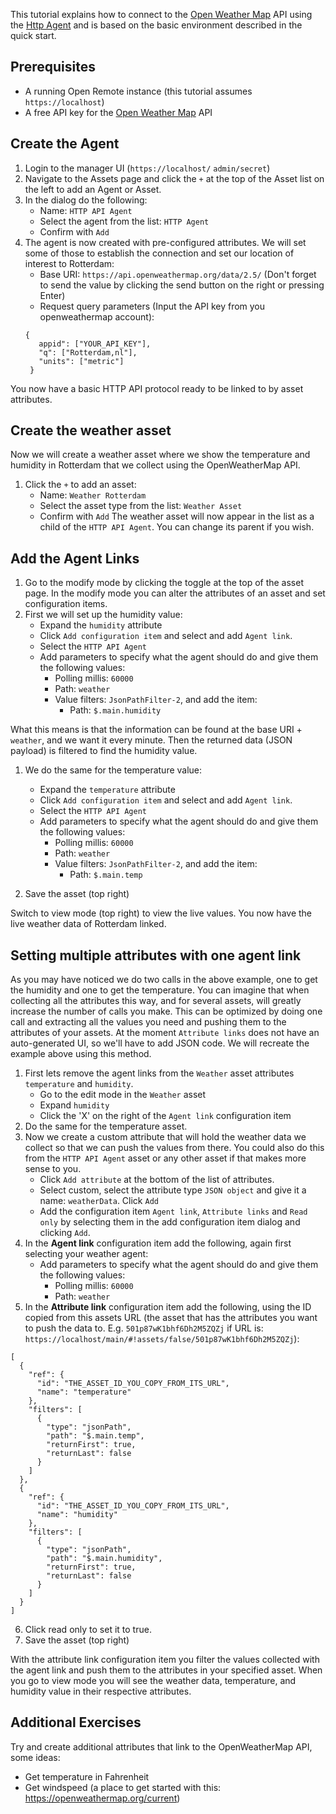 This tutorial explains how to connect to the [Open Weather Map](https://openweathermap.org/) API using the [Http Agent](./User-Guide%3A-HTTP-Agent) and is based on the basic environment described in the quick start. 

## Prerequisites

* A running Open Remote instance (this tutorial assumes `https://localhost`)
* A free API key for the [Open Weather Map](https://openweathermap.org/) API

## Create the Agent
1. Login to the manager UI (`https://localhost/` `admin/secret`)
2. Navigate to the Assets page and click the `+` at the top of the Asset list on the left to add an Agent or Asset.
3. In the dialog do the following:
   * Name: `HTTP API Agent`
   * Select the agent from the list: `HTTP Agent`
   * Confirm with `Add`
4. The agent is now created with pre-configured attributes. We will set some of those to establish the connection and set our location of interest to Rotterdam:
   * Base URI: `https://api.openweathermap.org/data/2.5/` (Don't forget to send the value by clicking the send button on the right or pressing Enter)
   * Request query parameters (Input the API key from you openweathermap account): 
   ```
   {
	  appid": ["YOUR_API_KEY"],
	  "q": ["Rotterdam,nl"],
	  "units": ["metric"]
	}
   ```

You now have a basic HTTP API protocol ready to be linked to by asset attributes.

## Create the weather asset
Now we will create a weather asset where we show the temperature and humidity in Rotterdam that we collect using the OpenWeatherMap API.
1. Click the `+` to add an asset:
   * Name: `Weather Rotterdam`
   * Select the asset type from the list: `Weather Asset`
   * Confirm with `Add`
The weather asset will now appear in the list as a child of the `HTTP API Agent`. You can change its parent if you wish.

## Add the Agent Links
1. Go to the modify mode by clicking the toggle at the top of the asset page. In the modify mode you can alter the attributes of an asset and set configuration items.
2. First we will set up the humidity value:
   * Expand the `humidity` attribute
   * Click `Add configuration item` and select and add `Agent link`. 
   * Select the `HTTP API Agent`
   * Add parameters to specify what the agent should do and give them the following values:
      * Polling millis: `60000`
	  * Path: `weather`
	  * Value filters: `JsonPathFilter-2`, and add the item:
	     * Path: `$.main.humidity`

What this means is that the information can be found at the base URI + `weather`, and we want it every minute. Then the returned data (JSON payload) is filtered to find the humidity value.

1. We do the same for the temperature value:
   * Expand the `temperature` attribute
   * Click `Add configuration item` and select and add `Agent link`. 
   * Select the `HTTP API Agent`
   * Add parameters to specify what the agent should do and give them the following values:
      * Polling millis: `60000`
	  * Path: `weather`
	  * Value filters: `JsonPathFilter-2`, and add the item:
	     * Path: `$.main.temp`
		 
2. Save the asset (top right)

Switch to view mode (top right) to view the live values. You now have the live weather data of Rotterdam linked.

## Setting multiple attributes with one agent link

As you may have noticed we do two calls in the above example, one to get the humidity and one to get the temperature. You can imagine that when collecting all the attributes this way, and for several assets, will greatly increase the number of calls you make. This can be optimized by doing one call and extracting all the values you need and pushing them to the attributes of your assets. At the moment `Attribute links` does not have an auto-generated UI, so we'll have to add JSON code. We will recreate the example above using this method.

1. First lets remove the agent links from the `Weather` asset attributes `temperature` and `humidity`.
   * Go to the edit mode in the `Weather` asset
   * Expand `humidity`
   * Click the 'X' on the right of the `Agent link` configuration item
2. Do the same for the temperature asset.
3. Now we create a custom attribute that will hold the weather data we collect so that we can push the values from there. You could also do this from the `HTTP API Agent` asset or any other asset if that makes more sense to you.
   * Click `Add attribute` at the bottom of the list of attributes.
   * Select custom, select the attribute type `JSON object` and give it a name: `weatherData`. Click `Add`
   * Add the configuration item `Agent link`, `Attribute links` and `Read only` by selecting them in the add configuration item dialog and clicking `Add`.
4. In the **Agent link** configuration item add the following, again first selecting your weather agent:
   * Add parameters to specify what the agent should do and give them the following values:
      * Polling millis: `60000`
	  * Path: `weather`
5. In the **Attribute link** configuration item add the following, using the ID copied from this assets URL (the asset that has the attributes you want to push the data to. E.g. `501p87wK1bhf6Dh2M5ZQZj` if URL is: `https://localhost/main/#!assets/false/501p87wK1bhf6Dh2M5ZQZj`):
```
[
  {
    "ref": {
      "id": "THE_ASSET_ID_YOU_COPY_FROM_ITS_URL",
      "name": "temperature"
    },
    "filters": [
      {
        "type": "jsonPath",
        "path": "$.main.temp",
        "returnFirst": true,
        "returnLast": false
      }
    ]
  },
  {
    "ref": {
      "id": "THE_ASSET_ID_YOU_COPY_FROM_ITS_URL",
      "name": "humidity"
    },
    "filters": [
      {
        "type": "jsonPath",
        "path": "$.main.humidity",
        "returnFirst": true,
        "returnLast": false
      }
    ]
  }
]
```
6. Click read only to set it to true.
7. Save the asset (top right)

With the attribute link configuration item you filter the values collected with the agent link and push them to the attributes in your specified asset. When you go to view mode you will see the weather data, temperature, and humidity value in their respective attributes.

## Additional Exercises

Try and create additional attributes that link to the OpenWeatherMap API, some ideas:
   * Get temperature in Fahrenheit
   * Get windspeed (a place to get started with this: https://openweathermap.org/current)